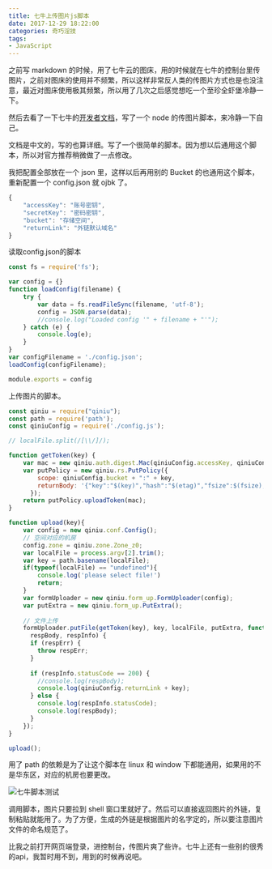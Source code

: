 ```yaml
---
title: 七牛上传图片js脚本
date: 2017-12-29 18:22:00
categories: 奇巧淫技
tags: 
- JavaScript
---
```


之前写 markdown 的时候，用了七牛云的图床，用的时候就在七牛的控制台里传图片，之前对图床的使用并不频繁，所以这样非常反人类的传图片方式也是也没注意，最近对图床使用极其频繁，所以用了几次之后感觉想吃一个至珍全虾堡冷静一下。

然后去看了一下七牛的[开发者文档](https://developer.qiniu.com/kodo/sdk/1289/nodejs)，写了一个 node 的传图片脚本，来冷静一下自己。

文档是中文的，写的也算详细。写了一个很简单的脚本。因为想以后通用这个脚本，所以对官方推荐稍微做了一点修改。

我把配置全部放在一个 json 里，这样以后再用别的 Bucket 的也通用这个脚本，重新配置一个 config.json 就 ojbk 了。

```javascript
{
    "accessKey": "账号密钥",
    "secretKey": "密码密钥",
    "bucket": "存储空间",
    "returnLink": "外链默认域名"
}
```

读取config.json的脚本

```javascript
const fs = require('fs');

var config = {}
function loadConfig(filename) {
	try {
		var data = fs.readFileSync(filename, 'utf-8');
		config = JSON.parse(data);
		//console.log("Loaded config '" + filename + "'");
	} catch (e) {
		console.log(e);
	}
}
var configFilename = './config.json';
loadConfig(configFilename);

module.exports = config

```

上传图片的脚本。

```javascript
const qiniu = require("qiniu");
const path = require('path');
const qiniuConfig = require('./config.js');

// localFile.split(/[\\/]/);

function getToken(key) {
    var mac = new qiniu.auth.digest.Mac(qiniuConfig.accessKey, qiniuConfig.secretKey);
    var putPolicy = new qiniu.rs.PutPolicy({
        scope: qiniuConfig.bucket + ":" + key,
        returnBody: '{"key":"$(key)","hash":"$(etag)","fsize":$(fsize),"bucket":"$(bucket)","name":"$(x:name)"}'
      });
    return putPolicy.uploadToken(mac);
}

function upload(key){
    var config = new qiniu.conf.Config();
    // 空间对应的机房
    config.zone = qiniu.zone.Zone_z0;
    var localFile = process.argv[2].trim(); 
    var key = path.basename(localFile);
    if(typeof(localFile) == "undefined"){
        console.log('please select file!')
        return;
    }
    var formUploader = new qiniu.form_up.FormUploader(config);
    var putExtra = new qiniu.form_up.PutExtra();
    
    // 文件上传
    formUploader.putFile(getToken(key), key, localFile, putExtra, function(respErr,
      respBody, respInfo) {
      if (respErr) {
        throw respErr;
      }
    
      if (respInfo.statusCode == 200) {
        //console.log(respBody);
        console.log(qiniuConfig.returnLink + key);
      } else {
        console.log(respInfo.statusCode);
        console.log(respBody);
      }
    });
}

upload();

```

用了 path 的依赖是为了让这个脚本在 linux 和 window 下都能通用，如果用的不是华东区，对应的机房也要更改。

![七牛脚本测试](http://p1pws2aca.bkt.clouddn.com/qiniu.png)

调用脚本，图片只要拉到 shell 窗口里就好了。然后可以直接返回图片的外链，复制粘贴就能用了。为了方便，生成的外链是根据图片的名字定的，所以要注意图片文件的命名规范了。

比我之前打开网页端登录，进控制台，传图片爽了些许。七牛上还有一些别的很秀的api，我暂时用不到，用到的时候再说吧。